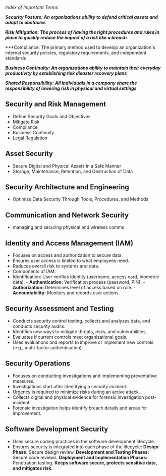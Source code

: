 *Index of Important Terms*

***Security Posture: An organizations ability to defend critical assets and adapt to obstacles***

***Risk Mitigation: The process of having the right procedures and rules in place to quickly reduce the impact of a risk like a breach***

***Compliance: The primary method used to develop an organization's internal security policies, regulatory requirements, and independent standards

***Business Continuity: An organizations ability to maintain their everyday productivity by establishing risk disaster recovery plans***

***Shared Responsibility: All individuals in a company share the responsibility of lowering risk in physical and virtual settings***


## Security and Risk Management
- Define Security Goals and Objectives
- Mitigate Risk 
- Compliance 
- Business Continuity
- Legal Regulation


## Asset Security
- Secure Digital and Physical Assets in a Safe Manner
- Storage, Maintenance, Retention, and Destruction of Data


## Security Architecture and Engineering
- Optimize Data Security Through Tools, Procedures, and Methods


## Communication and Network Security
- managing and securing physical and wireless comms

## Identity and Access Management (IAM)
    
- Focuses on access and authorization to secure data.
- Ensures user access is limited to what employees need.
- Reduces overall risk to systems and data.
- Components of IAM:
- Identification: User verifies identity (username, access card, biometric data).
        - **Authentication:** Verification process (password, PIN).
        - **Authorization:** Determines level of access based on role.
        - **Accountability:** Monitors and records user actions.
## Security Assessment and Testing
    
- Conducts security control testing, collects and analyzes data, and conducts security audits.
- Identifies new ways to mitigate threats, risks, and vulnerabilities.
- Evaluates if current controls meet organizational goals.
- Uses evaluations and reports to improve or implement new controls (e.g., multi-factor authentication).
## Security Operations
    
- Focuses on conducting investigations and implementing preventative measures.
- Investigations start after identifying a security incident.
- Urgency is required to minimize risks during an active attack.
- Collects digital and physical evidence for forensic investigation post-incident.
- Forensic investigation helps identify breach details and areas for improvement.

## Software Development Security
    
- Uses secure coding practices in the software development lifecycle.
- Ensures security is integrated into each phase of the lifecycle:
	 **Design Phase:** Secure design review.
    **Development and Testing Phases:** Secure code reviews.
    **Deployment and Implementation Phases:** Penetration testing.
    **Keeps software secure, protects sensitive data, and mitigates risk.**
    